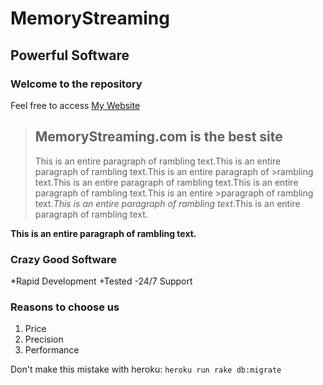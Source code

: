 MemoryStreaming
===============

Powerful Software
-----------------

### Welcome to the repository

Feel free to access [My Website](http://thegoatseries.com)

>## MemoryStreaming.com is the best site
>
>This is an entire paragraph of rambling text.This is an entire paragraph of rambling text.This is an entire paragraph of >rambling text.This is an entire paragraph of rambling text.This is an entire paragraph of rambling text.This is an entire >paragraph of rambling text.*This is an entire paragraph of rambling text*.This is an entire paragraph of rambling text.

**This is an entire paragraph of rambling text.**

### Crazy Good Software
*Rapid Development
+Tested
-24/7 Support

### Reasons to choose us
1. Price
2. Precision
3. Performance

Don't make this mistake with heroku:  `heroku run rake db:migrate`

